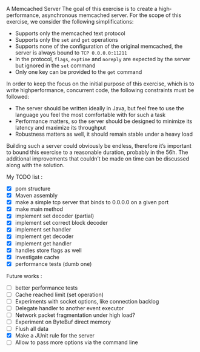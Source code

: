 A Memcached Server
The goal of this exercise is to create a high­performance, asynchronous memcached server. 
For the scope of this exercise, we consider the following simplifications:

* Supports only the memcached text protocol
* Supports only the `set` and `get` operations
* Supports none of the configuration of the original memcached, the server is always bound 
  to `TCP 0.0.0.0:11211`
* In the protocol, `flags`, `exptime` and `noreply` are expected by the server but ignored 
  in the `set` command
* Only one key can be provided to the `get` command

In order to keep the focus on the initial purpose of this exercise, which is to write 
high­performance, concurrent code, the following constraints must be followed:

* The server should be written ideally in Java, but feel free to use the language you feel 
  the most comfortable with for such a task
* Performance matters, so the server should be designed to minimize its latency and maximize 
  its throughput
* Robustness matters as well, it should remain stable under a heavy load

Building such a server could obviously be endless, therefore it’s important to bound this 
exercise to a reasonable duration, probably in the 5­6h. The additional improvements that 
couldn’t be made on time can be discussed along with the solution.




My TODO list : 


* [x] pom structure  
* [x] Maven assembly
* [x] make a simple tcp server that binds to 0.0.0.0 on a given port
* [x] make main method
* [x] implement set decoder (partial)
* [x] implement set correct block decoder
* [x] implement set handler
* [x] implement get decoder
* [x] implement get handler
* [x] handles store flags as well
* [x] investigate cache
* [x] performance tests (dumb one) 

Future works :

* [ ] better performance tests 
* [ ] Cache reached limit (set operation)
* [ ] Experiments with socket options, like connection backlog
* [ ] Delegate handler to another event executor
* [ ] Network packet fragmentation under high load?
* [ ] Experiment on ByteBuf direct memory
* [ ] Flush all data
* [x] Make a JUnit rule for the server
* [ ] Allow to pass more options via the command line
